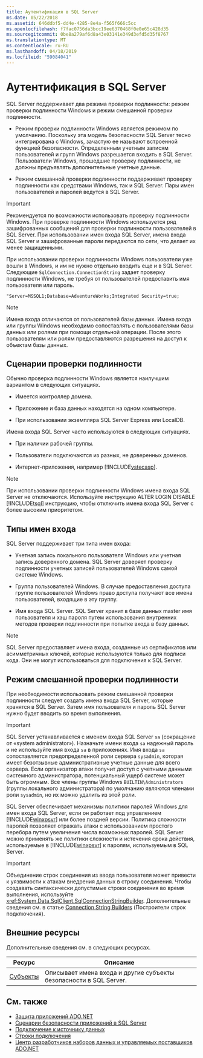 ```yaml
---
title: Аутентификация в SQL Server
ms.date: 05/22/2018
ms.assetid: 646ddbf5-dd4e-4285-8e4a-f565f666c5cc
ms.openlocfilehash: f7fac0756da3bcc19ee6370468f0e0e65c428d35
ms.sourcegitcommit: 0be8a279af6d8a43e03141e349d3efd5d35f8767
ms.translationtype: MT
ms.contentlocale: ru-RU
ms.lasthandoff: 04/18/2019
ms.locfileid: "59084041"
---
```

# <a name="authentication-in-sql-server"></a>Аутентификация в SQL Server
SQL Server поддерживает два режима проверки подлинности: режим проверки подлинности Windows и режим смешанной проверки подлинности.  
  
-   Режим проверки подлинности Windows является режимом по умолчанию. Поскольку эта модель безопасности SQL Server тесно интегрирована с Windows, зачастую ее называют встроенной функцией безопасности. Определенным учетным записям пользователей и групп Windows разрешается входить в SQL Server. Пользователи Windows, прошедшие проверку подлинности, не должны предъявлять дополнительные учетные данные.  
  
-   Режим смешанной проверки подлинности поддерживает проверку подлинности как средствами Windows, так и SQL Server. Пары имен пользователей и паролей ведутся в SQL Server.  
  
> [!IMPORTANT]
>  Рекомендуется по возможности использовать проверку подлинности Windows. При проверке подлинности Windows используется ряд зашифрованных сообщений для проверки подлинности пользователей в SQL Server. При использовании имен входа SQL Server, имена входа SQL Server и зашифрованные пароли передаются по сети, что делает их менее защищенными.  
  
 При использовании проверки подлинности Windows пользователи уже вошли в Windows, и им не нужно отдельно входить еще и в SQL Server. Следующие `SqlConnection.ConnectionString` задает проверку подлинности Windows, не требуя от пользователей предоставить имя пользователя или пароль.  
  
```  
"Server=MSSQL1;Database=AdventureWorks;Integrated Security=true;  
```  
  
> [!NOTE]
>  Имена входа отличаются от пользователей базы данных. Имена входа или группы Windows необходимо сопоставлять с пользователями базы данных или ролями при помощи отдельной операции. После этого пользователям или ролям предоставляются разрешения на доступ к объектам базы данных.  
  
## <a name="authentication-scenarios"></a>Сценарии проверки подлинности  
 Обычно проверка подлинности Windows является наилучшим вариантом в следующих ситуациях.  
  
-   Имеется контроллер домена.  
  
-   Приложение и база данных находятся на одном компьютере.  
  
-   При использовании экземпляра SQL Server Express или LocalDB.  
  
 Имена входа SQL Server часто используются в следующих ситуациях.  
  
-   При наличии рабочей группы.  
  
-   Пользователи подключаются из разных, не доверенных доменов.  
  
-   Интернет-приложения, например [!INCLUDE[vstecasp](../../../../../includes/vstecasp-md.md)].  
  
> [!NOTE]
>  При использовании проверки подлинности Windows имена входа SQL Server не отключаются. Используйте инструкцию ALTER LOGIN DISABLE [!INCLUDE[tsql](../../../../../includes/tsql-md.md)] инструкцию, чтобы отключить имена входа SQL Server с более высоким приоритетом.  
  
## <a name="login-types"></a>Типы имен входа  
 SQL Server поддерживает три типа имен входа:  
  
-   Учетная запись локального пользователя Windows или учетная запись доверенного домена. SQL Server доверяет проверку подлинности учетных записей пользователей Windows самой системе Windows.  
  
-   Группа пользователей Windows. В случае предоставления доступа группе пользователей Windows право доступа получают все имена пользователей, входящие в эту группу.  
  
-   Имя входа SQL Server. SQL Server хранит в базе данных master имя пользователя и хэш пароля путем использования внутренних методов проверки подлинности при попытке входа в базу данных.  
  
> [!NOTE]
>  SQL Server предоставляет имена входа, созданные из сертификатов или асимметричных ключей, которые используются только для подписи кода. Они не могут использоваться для подключения к SQL Server.  
  
## <a name="mixed-mode-authentication"></a>Режим смешанной проверки подлинности  
 При необходимости использовать режим смешанной проверки подлинности следует создать имена входа SQL Server, которые хранятся в SQL Server. Затем имя пользователя и пароль SQL Server нужно будет вводить во время выполнения.  
  
> [!IMPORTANT]
>  SQL Server устанавливается с именем входа SQL Server `sa` (сокращение от «system administrator»). Назначьте имени входа `sa` надежный пароль и не используйте имя входа `sa` в приложениях. Имя входа `sa` сопоставляется предопределенной роли сервера `sysadmin`, которая имеет безотзывные административные учетные данные для всего сервера. Если организатор атаки получит доступ с учетными данными системного администратора, потенциальный ущерб системе может быть огромным. Все члены группы Windows `BUILTIN\Administrators` (группы локального администратора) по умолчанию являются членами роли `sysadmin`, но их можно удалить из этой роли.  
  
 SQL Server обеспечивает механизмы политики паролей Windows для имен входа SQL Server, если он работает под управлением [!INCLUDE[winxpsvr](../../../../../includes/winxpsvr-md.md)] или более поздней версии. Политика сложности паролей позволяет отражать атаки с использованием простого перебора путем увеличения числа возможных паролей. SQL Server можно применять же политики сложности и истечения срока действия, используемые в [!INCLUDE[winxpsvr](../../../../../includes/winxpsvr-md.md)] к паролям, используемым в SQL Server.  
  
> [!IMPORTANT]
>  Объединение строк соединения из ввода пользователя может привести к уязвимости к атакам внедрения данных в строку соединения. Чтобы создавать синтаксически допустимые строки соединения во время выполнения, используйте <xref:System.Data.SqlClient.SqlConnectionStringBuilder>. Дополнительные сведения см. в статье [Connection String Builders](../../../../../docs/framework/data/adonet/connection-string-builders.md) (Построители строк подключения).  
  
## <a name="external-resources"></a>Внешние ресурсы  
 Дополнительные сведения см. в следующих ресурсах.  
  
|Ресурс|Описание|  
|--------------|-----------------|  
|[Субъекты](/sql/relational-databases/security/authentication-access/principals-database-engine)|Описывает имена входа и другие субъекты безопасности в SQL Server.|  
  
## <a name="see-also"></a>См. также

- [Защита приложений ADO.NET](../../../../../docs/framework/data/adonet/securing-ado-net-applications.md)
- [Сценарии безопасности приложений в SQL Server](../../../../../docs/framework/data/adonet/sql/application-security-scenarios-in-sql-server.md)
- [Подключение к источнику данных](../../../../../docs/framework/data/adonet/connecting-to-a-data-source.md)
- [Строки подключения](../../../../../docs/framework/data/adonet/connection-strings.md)
- [Центр разработчиков наборов данных и управляемых поставщиков ADO.NET](https://go.microsoft.com/fwlink/?LinkId=217917)
